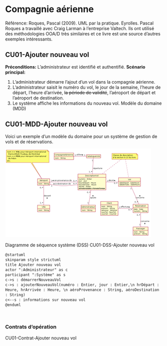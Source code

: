 # Compagnie aérienne
Référence: Roques, Pascal (2009). UML par la pratique. Eyrolles. Pascal Roques a travaillé avec Craig Larman à l’entreprise Valtech. Ils ont utilisé des méthodologies OOA/D très similaires et ce livre est une source d’autres exemples intéressants. 

## CU01-Ajouter nouveau vol
**Préconditions:** L’administrateur est identifié et authentifié. 
**Scénario principal:**
1.	L’administrateur démarre l’ajout d’un vol dans la compagnie aérienne.
2.	L’administrateur saisit le numéro du vol, le jour de la semaine, l’heure de départ, l’heure d’arrivée, <s>la période de validité</s>, l’aéroport de départ et l’aéroport de destination. 
3.	Le système affiche les informations du nouveau vol.
Modèle du domaine (MDD)

## CU01-MDD-Ajouter nouveau vol
Voici un exemple  d’un modèle du domaine pour un système de gestion de vols et de réservations.
 
![](/assets/exercices.gddoc.docx/mdd-aerien.png)


Diagramme de séquence système (DSS)
CU01-DSS-Ajouter nouveau vol
```plantuml
@startuml
skinparam style strictuml
title Ajouter nouveau vol
actor ":Administrateur" as c
participant ":Système" as s
c->s : démarrerNouveauVol
c->s : ajouterNouveauVol(numéro : Entier, jour : Entier,\n hrDépart : Heure, hrArrivée : Heure, \n aéroProvenance : String, aéroDestination : String)
c<--s : informations sur nouveau vol
@enduml
```
 

 

### Contrats d’opération
CU01-Contrat-Ajouter nouveau vol




